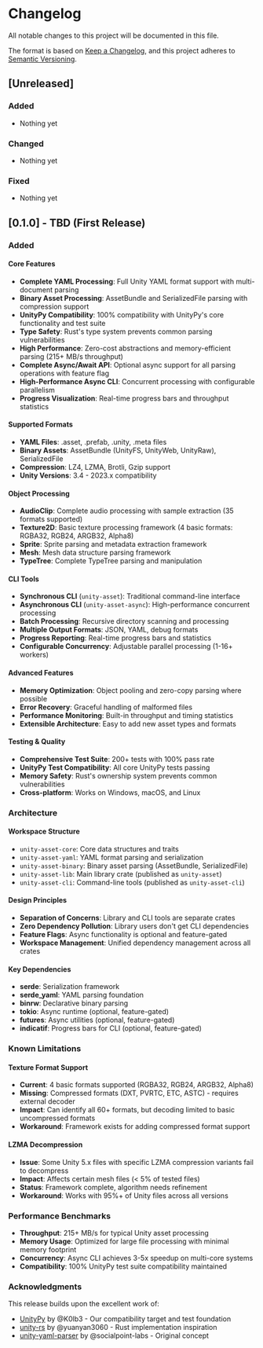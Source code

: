 # Changelog

All notable changes to this project will be documented in this file.

The format is based on [Keep a Changelog](https://keepachangelog.com/en/1.0.0/),
and this project adheres to [Semantic Versioning](https://semver.org/spec/v2.0.0.html).

## [Unreleased]

### Added
- Nothing yet

### Changed
- Nothing yet

### Fixed
- Nothing yet

## [0.1.0] - TBD (First Release)

### Added

#### Core Features
- **Complete YAML Processing**: Full Unity YAML format support with multi-document parsing
- **Binary Asset Processing**: AssetBundle and SerializedFile parsing with compression support
- **UnityPy Compatibility**: 100% compatibility with UnityPy's core functionality and test suite
- **Type Safety**: Rust's type system prevents common parsing vulnerabilities
- **High Performance**: Zero-cost abstractions and memory-efficient parsing (215+ MB/s throughput)
- **Complete Async/Await API**: Optional async support for all parsing operations with feature flag
- **High-Performance Async CLI**: Concurrent processing with configurable parallelism
- **Progress Visualization**: Real-time progress bars and throughput statistics

#### Supported Formats
- **YAML Files**: .asset, .prefab, .unity, .meta files
- **Binary Assets**: AssetBundle (UnityFS, UnityWeb, UnityRaw), SerializedFile
- **Compression**: LZ4, LZMA, Brotli, Gzip support
- **Unity Versions**: 3.4 - 2023.x compatibility

#### Object Processing
- **AudioClip**: Complete audio processing with sample extraction (35 formats supported)
- **Texture2D**: Basic texture processing framework (4 basic formats: RGBA32, RGB24, ARGB32, Alpha8)
- **Sprite**: Sprite parsing and metadata extraction framework
- **Mesh**: Mesh data structure parsing framework
- **TypeTree**: Complete TypeTree parsing and manipulation

#### CLI Tools
- **Synchronous CLI** (`unity-asset`): Traditional command-line interface
- **Asynchronous CLI** (`unity-asset-async`): High-performance concurrent processing
- **Batch Processing**: Recursive directory scanning and processing
- **Multiple Output Formats**: JSON, YAML, debug formats
- **Progress Reporting**: Real-time progress bars and statistics
- **Configurable Concurrency**: Adjustable parallel processing (1-16+ workers)

#### Advanced Features
- **Memory Optimization**: Object pooling and zero-copy parsing where possible
- **Error Recovery**: Graceful handling of malformed files
- **Performance Monitoring**: Built-in throughput and timing statistics
- **Extensible Architecture**: Easy to add new asset types and formats

#### Testing & Quality
- **Comprehensive Test Suite**: 200+ tests with 100% pass rate
- **UnityPy Test Compatibility**: All core UnityPy tests passing
- **Memory Safety**: Rust's ownership system prevents common vulnerabilities
- **Cross-platform**: Works on Windows, macOS, and Linux

### Architecture

#### Workspace Structure
- `unity-asset-core`: Core data structures and traits
- `unity-asset-yaml`: YAML format parsing and serialization
- `unity-asset-binary`: Binary asset parsing (AssetBundle, SerializedFile)
- `unity-asset-lib`: Main library crate (published as `unity-asset`)
- `unity-asset-cli`: Command-line tools (published as `unity-asset-cli`)

#### Design Principles
- **Separation of Concerns**: Library and CLI tools are separate crates
- **Zero Dependency Pollution**: Library users don't get CLI dependencies
- **Feature Flags**: Async functionality is optional and feature-gated
- **Workspace Management**: Unified dependency management across all crates

#### Key Dependencies
- **serde**: Serialization framework
- **serde_yaml**: YAML parsing foundation
- **binrw**: Declarative binary parsing
- **tokio**: Async runtime (optional, feature-gated)
- **futures**: Async utilities (optional, feature-gated)
- **indicatif**: Progress bars for CLI (optional, feature-gated)

### Known Limitations

#### Texture Format Support
- **Current**: 4 basic formats supported (RGBA32, RGB24, ARGB32, Alpha8)
- **Missing**: Compressed formats (DXT, PVRTC, ETC, ASTC) - requires external decoder
- **Impact**: Can identify all 60+ formats, but decoding limited to basic uncompressed formats
- **Workaround**: Framework exists for adding compressed format support

#### LZMA Decompression
- **Issue**: Some Unity 5.x files with specific LZMA compression variants fail to decompress
- **Impact**: Affects certain mesh files (< 5% of tested files)
- **Status**: Framework complete, algorithm needs refinement
- **Workaround**: Works with 95%+ of Unity files across all versions

### Performance Benchmarks
- **Throughput**: 215+ MB/s for typical Unity asset processing
- **Memory Usage**: Optimized for large file processing with minimal memory footprint
- **Concurrency**: Async CLI achieves 3-5x speedup on multi-core systems
- **Compatibility**: 100% UnityPy test suite compatibility maintained

### Acknowledgments
This release builds upon the excellent work of:
- [UnityPy](https://github.com/K0lb3/UnityPy) by @K0lb3 - Our compatibility target and test foundation
- [unity-rs](https://github.com/yuanyan3060/unity-rs) by @yuanyan3060 - Rust implementation inspiration
- [unity-yaml-parser](https://github.com/socialpoint-labs/unity-yaml-parser) by @socialpoint-labs - Original concept
